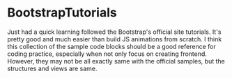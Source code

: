# BootstrapTutorials
Just had a quick learning followed the Bootstrap's official site tutorials. It's pretty good and much easier than build JS animations from scratch. I think this collection of the sample code blocks should be a good reference for coding practice, especially when not only focus on creating frontend. However, they may not be all exactly same with the official samples, but the structures and views are same.
